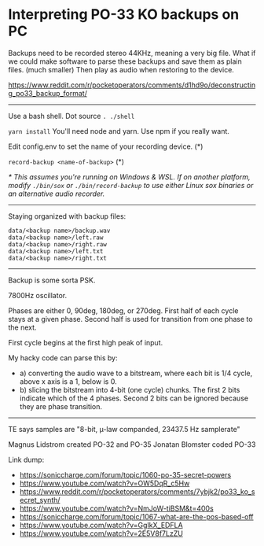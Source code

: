 # Interpreting PO-33 KO backups on PC

Backups need to be recorded stereo 44KHz, meaning a very big file.
What if we could make software to parse these backups and save them
as plain files.  (much smaller)  Then play as audio when restoring
to the device.

https://www.reddit.com/r/pocketoperators/comments/d1hd9o/deconstructing_po33_backup_format/

---

Use a bash shell.  Dot source `. ./shell`

`yarn install` You'll need node and yarn.  Use npm if you really want.

Edit config.env to set the name of your recording device. (*)

`record-backup <name-of-backup>` (*)

*\* This assumes you're running on Windows & WSL.  If on another platform, modify
`./bin/sox` or `./bin/record-backup` to use either Linux sox binaries or an
alternative audio recorder.*

---

Staying organized with backup files:

```
data/<backup name>/backup.wav
data/<backup name>/left.raw
data/<backup name>/right.raw
data/<backup name>/left.txt
data/<backup name>/right.txt
```

---

Backup is some sorta PSK.

7800Hz oscillator.

Phases are either 0, 90deg, 180deg, or 270deg.
First half of each cycle stays at a given phase.
Second half is used for transition from one phase to the next.

First cycle begins at the first high peak of input.

My hacky code can parse this by:

* a) converting the audio wave to a bitstream, where each bit is 1/4 cycle, above x axis is a 1, below is 0.
* b) slicing the bitstream into 4-bit (one cycle) chunks.  The first 2 bits indicate which of the 4 phases.  Second 2 bits can be ignored because they are phase transition.

<!--Backup appears to be 32000Hz, some sort of binary or something.

Plotting the delta time between each zero-crossing of a backup file:

![](https://user-images.githubusercontent.com/376504/64572741-a0bdd180-d336-11e9-9e60-d34a9aee6bbe.png)

Shows pretty clear clustering of zero-crossings.  Y axis unit is 48000Hz samples, so 6 samples 48KHz === 4 samples 32KHz
If each byte is sent via left and right channel and has some sort of parity bit then it makes sense you'd never go more than 4 bytes before a zero-crossing.  

These are wild guesses since I'm not an expert at audio nor EE.
-->

---

TE says samples are "8-bit, µ-law companded, 23437.5 Hz samplerate"

Magnus Lidstrom created PO-32 and PO-35
Jonatan Blomster coded PO-33

Link dump:

* https://soniccharge.com/forum/topic/1060-po-35-secret-powers
* https://www.youtube.com/watch?v=OW5DqR_c5Hw
* https://www.reddit.com/r/pocketoperators/comments/7ybjk2/po33_ko_secret_synth/
* https://www.youtube.com/watch?v=NmJoW-tiBSM&t=400s
* https://soniccharge.com/forum/topic/1067-what-are-the-pos-based-off
* https://www.youtube.com/watch?v=GgIkX_EDFLA
* https://www.youtube.com/watch?v=2E5V8f7LzZU
